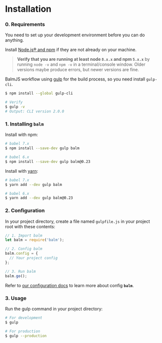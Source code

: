 # Installation

### 0. Requirements

You need to set up your development environment before you can do anything.

Install [Node.js® and npm](https://nodejs.org/en/download/) if they are not already on your machine.

> **Verify that you are running at least node `8.x.x` and npm `5.x.x`** by running `node -v` and `npm -v` in a terminal/console window. Older versions maybe produce errors, but newer versions are fine.

BalmJS workflow using [gulp](https://gulpjs.com/) for the build process, so you need install `gulp-cli`.

```sh
$ npm install --global gulp-cli

# Verify
$ gulp -v
# Output: CLI version 2.0.0
```

### 1. Installing **`balm`**

Install with npm:

```sh
# babel 7.x
$ npm install --save-dev gulp balm

# babel 6.x
$ npm install --save-dev gulp balm@0.23
```

Install with [yarn](https://yarnpkg.com/en/docs/install):

```sh
# babel 7.x
$ yarn add --dev gulp balm

# babel 6.x
$ yarn add --dev gulp balm@0.23
```

### 2. Configuration

In your project directory, create a file named `gulpfile.js` in your project root with these contents:

```js
// 1. Import balm
let balm = require('balm');

// 2. Config balm
balm.config = {
  // Your project config
};

// 3. Run balm
balm.go();
```

Refer to [our configuration docs](../configuration/toc.md) to learn more about config **`balm`**.

### 3. Usage

Run the gulp command in your project directory:

```sh
# For development
$ gulp

# For production
$ gulp --production
```
